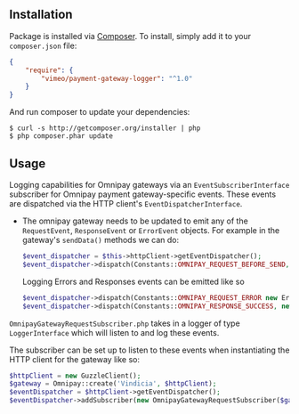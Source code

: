 ## Installation

Package is installed via [Composer](http://getcomposer.org/). To install, simply add it to your `composer.json` file:

```json
{
    "require": {
        "vimeo/payment-gateway-logger": "^1.0"
    }
}
```

And run composer to update your dependencies:

```
$ curl -s http://getcomposer.org/installer | php
$ php composer.phar update
```

## Usage
Logging capabilities for Omnipay gateways via an `EventSubscriberInterface` subscriber for Omnipay payment gateway-specific events.
These events are dispatched via the HTTP client's `EventDispatcherInterface`.
* The omnipay gateway needs to be updated to emit any of the `RequestEvent`, `ResponseEvent` or `ErrorEvent` objects.
For example in the gateway's `sendData()` methods we can do:

    ```PHP
    $event_dispatcher = $this->httpClient->getEventDispatcher();
    $event_dispatcher->dispatch(Constants::OMNIPAY_REQUEST_BEFORE_SEND, new RequestEvent($request));
    ```

    Logging Errors and Responses events can be emitted like so
    ```PHP
    $event_dispatcher->dispatch(Constants::OMNIPAY_REQUEST_ERROR new ErrorEvent($exception, $request));
    $event_dispatcher->dispatch(Constants::OMNIPAY_RESPONSE_SUCCESS, new ResponseEvent($response));
    ```

`OmnipayGatewayRequestSubscriber.php` takes in a logger of type `LoggerInterface` which will listen to and log these events.

The subscriber can be set up  to listen to these events when instantiating the HTTP client for the gateway like so:

```PHP
$httpClient = new GuzzleClient();
$gateway = Omnipay::create('Vindicia', $httpClient);
$eventDispatcher = $httpClient->getEventDispatcher();
$eventDispatcher->addSubscriber(new OmnipayGatewayRequestSubscriber($gateway_name, new LoggerClassThatImplementsPSRInterface()));
```

